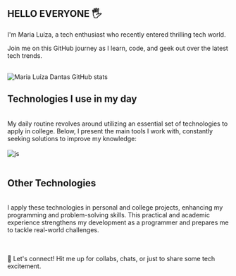 ## HELLO EVERYONE 🖐️

I'm Maria Luíza, a tech enthusiast who recently entered thrilling tech world.

Join me on this GitHub journey as I learn, code, and geek out over the latest tech trends.
<br/><br/>

![Maria Luíza Dantas GitHub stats](https://github-readme-stats.vercel.app/api?username=maludantass&show_icons=true&theme=dracula&count_private=true)

## Technologies I use in my day
<br/>
My daily routine revolves around utilizing an essential set of technologies to apply in college. Below, I present the main tools I work with, constantly seeking solutions to improve my knowledge:
<br/>
<br/>

<div style="display: inline_block">
  <img align="center" alt="js" src="C:\Users\mldt2\OneDrive\Área de Trabalho\Certificados\javascript-essentials-1.png" />
</div><br/>

## Other Technologies
<br/>
I apply these technologies in personal and college projects, enhancing my programming and problem-solving skills. This practical and academic experience strengthens my development as a programmer and prepares me to tackle real-world challenges.
<br/>
<br/>
<div style="display: inline_block">
</div><br/>  

🚀 Let's connect! Hit me up for collabs, chats, or just to share some tech excitement.
